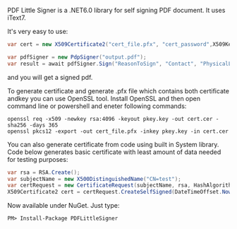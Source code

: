 
PDF Little Signer is a .NET6.0 library for self signing PDF document.  It uses iText7.

 

It's very easy to use:

```csharp
var cert = new X509Certificate2("cert_file.pfx", "cert_password",X509KeyStorageFlags.Exportable);

var pdfSigner = new PdpSigner("output.pdf");
var result = await pdfSigner.Sign("ReasonToSign", "Contact", "PhysicalLocation", true, stampImage, cert, fileToSign);
```
and you will get a signed pdf.


To generate certificate and generate .pfx file which contains both certificate andkey you can use OpenSSL tool. Install OpenSSL and then open command line or powershell and eneter following commands:
```
openssl req -x509 -newkey rsa:4096 -keyout pkey.key -out cert.cer -sha256 -days 365
openssl pkcs12 -export -out cert_file.pfx -inkey pkey.key -in cert.cer
```
You can also generate certificate from code using built in System library. Code below generates basic certificate with least amount of data needed for testing purposes:

```csharp
var rsa = RSA.Create();
var subjectName = new X500DistinguishedName("CN=test");
var certRequest = new CertificateRequest(subjectName, rsa, HashAlgorithmName.SHA256, RSASignaturePadding.Pkcs1);
X509Certificate2 cert = certRequest.CreateSelfSigned(DateTimeOffset.Now, DateTimeOffset.Now.AddYears(5));
```

Now available under NuGet. Just type:
```
PM> Install-Package PDFLittleSigner
```
